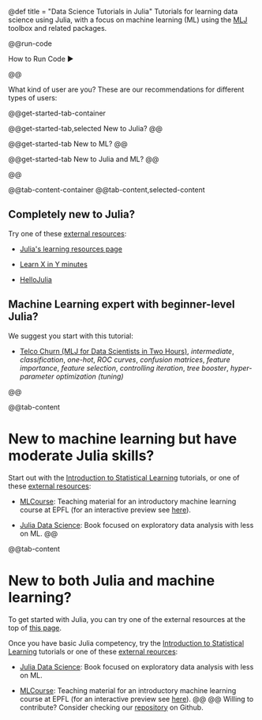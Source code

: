 @def title = "Data Science Tutorials in Julia"
Tutorials for learning data science using Julia, with a focus on machine learning (ML) using the [MLJ](https://alan-turing-institute.github.io/MLJ.jl/dev/) toolbox and related packages.

@@run-code

How to Run Code ►

@@

What kind of user are you? These are our recommendations for different types of users:

@@get-started-tab-container

  @@get-started-tab,selected
  New to Julia?
  @@

  @@get-started-tab
  New to ML?
  @@

  @@get-started-tab
  New to Julia and ML?
  @@

@@

@@tab-content-container
  @@tab-content,selected-content
  ## Completely new to Julia?

  Try one of these [external resources](/external-resources):

  - [Julia's learning resources page](https://julialang.org/learning/) 

  - [Learn X in Y minutes](https://learnxinyminutes.com/docs/julia/)

  - [HelloJulia](https://github.com/ablaom/HelloJulia.jl)


  ## Machine Learning expert with beginner-level Julia?

  We suggest you start with this tutorial:

  - [Telco Churn (MLJ for Data Scientists in Two
    Hours)](/end-to-end/telco/), *intermediate*, *classification*,
    *one-hot*, *ROC curves*, *confusion matrices*, *feature importance*,
    *feature selection*, *controlling iteration*, *tree booster*,
    *hyper-parameter optimization (tuning)*

  @@

  @@tab-content
  # New to machine learning but have moderate Julia skills?

  Start out with the [Introduction to Statistical
  Learning](/categories/intro_to_stats_learning.md) tutorials, or one of
  these [external resources](/external-resources):

  - [MLCourse](https://github.com/jbrea/MLCourse): Teaching material for
    an introductory machine learning course at EPFL (for an interactive
    preview see [here](https://bio322.epfl.ch)).

  - [Julia Data
    Science](https://github.com/JuliaDataScience/JuliaDataScience): Book
    focused on exploratory data analysis with less on ML.
  @@

  @@tab-content
  # New to both Julia and machine learning?

  To get started with Julia, you can try one of the external resources
  at the top of [this page](new_to_julia.md). 

  Once you have basic Julia competency, try the [Introduction to
  Statistical Learning](/categories/intro_to_stats_.earning.md)
  tutorials or one of these [external reources](/external-resources):

  - [Julia Data
    Science](https://github.com/JuliaDataScience/JuliaDataScience): Book
    focused on exploratory data analysis with less on ML.

  - [MLCourse](https://github.com/jbrea/MLCourse): Teaching material for
    an introductory machine learning course at EPFL (for an interactive
    preview see [here](https://bio322.epfl.ch)).
  @@
@@
Willing to contribute? Consider checking our [repository](https://github.com/JuliaAI/DataScienceTutorials.jl) on Github.
